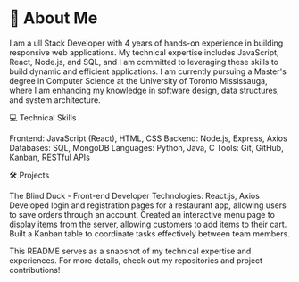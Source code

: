 👋 About Me
============
I am a ull Stack Developer with 4 years of hands-on experience in building responsive web applications. My technical expertise includes JavaScript, React, Node.js, and SQL, and I am committed to leveraging these skills to build dynamic and efficient applications. I am currently pursuing a Master's degree in Computer Science at the University of Toronto Mississauga, where I am enhancing my knowledge in software design, data structures, and system architecture.

💻 Technical Skills

Frontend: JavaScript (React), HTML, CSS
Backend: Node.js, Express, Axios
Databases: SQL, MongoDB
Languages: Python, Java, C
Tools: Git, GitHub, Kanban, RESTful APIs

🛠️ Projects

The Blind Duck - Front-end Developer
Technologies: React.js, Axios
Developed login and registration pages for a restaurant app, allowing users to save orders through an account.
Created an interactive menu page to display items from the server, allowing customers to add items to their cart.
Built a Kanban table to coordinate tasks effectively between team members.

This README serves as a snapshot of my technical expertise and experiences. For more details, check out my repositories and project contributions!
